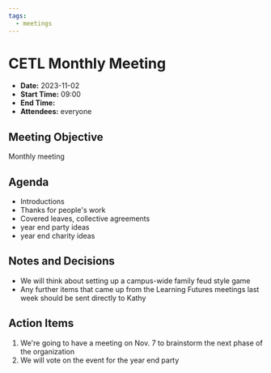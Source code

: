 ```yaml
---
tags:
  - meetings
---
```

# CETL Monthly Meeting
- **Date:** 2023-11-02
- **Start Time:** 09:00
- **End Time:**
- **Attendees:** everyone

## Meeting Objective
Monthly meeting

## Agenda
- Introductions
- Thanks for people's work
- Covered leaves, collective agreements
- year end party ideas
- year end charity ideas

## Notes and Decisions
- We will think about setting up a campus-wide family feud style game
- Any further items that came up from the Learning Futures meetings last week should be sent directly to Kathy

## Action Items
1. We're going to have a meeting on Nov. 7 to brainstorm the next phase of the organization
2. We will vote on the event for the year end party